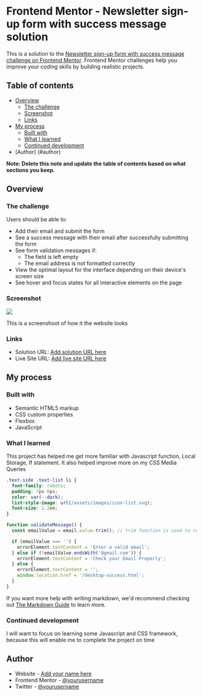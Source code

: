 # Frontend Mentor - Newsletter sign-up form with success message solution

This is a solution to the [Newsletter sign-up form with success message challenge on Frontend Mentor](https://www.frontendmentor.io/challenges/newsletter-signup-form-with-success-message-3FC1AZbNrv). Frontend Mentor challenges help you improve your coding skills by building realistic projects.

## Table of contents

- [Overview](#overview)
  - [The challenge](#the-challenge)
  - [Screenshot](#screenshot)
  - [Links](#links)
- [My process](#my-process)
  - [Built with](#built-with)
  - [What I learned](#what-i-learned)
  - [Continued development](#continued-development)
- [Author]
(#author)

**Note: Delete this note and update the table of contents based on what sections you keep.**

## Overview

### The challenge

Users should be able to:

- Add their email and submit the form
- See a success message with their email after successfully submitting the form
- See form validation messages if:
  - The field is left empty
  - The email address is not formatted correctly
- View the optimal layout for the interface depending on their device's screen size
- See hover and focus states for all interactive elements on the page

### Screenshot

![](./Capture001.png)

This is a screenshoot of how it the website looks

### Links

- Solution URL: [Add solution URL here](https://your-solution-url.com)
- Live Site URL: [Add live site URL here](https://your-live-site-url.com)

## My process

### Built with

- Semantic HTML5 markup
- CSS custom properties
- Flexbox
- JavaScript

### What I learned

This project has helped me get more familiar with Javascript function, Local Storage, If statement.
It also helped improve more on my CSS Media Queries

```css
.text-side .text-list li {
  font-family: roboto;
  padding: 7px 0px;
  color: var(--dark);
  list-style-image: url(/assets/images/icon-list.svg);
  font-size: 1.2em;
}
```

```js
function validateMessage() {
  const emailValue = email.value.trim(); // trim function is used to remove any spaces

  if (emailValue === '') {
    errorElement.textContent = 'Enter a valid email';
  } else if (!emailValue.endsWith('@gmail.com')) {
    errorElement.textContent = 'Check your Email Properly';
  } else {
    errorElement.textContent = '';
    window.location.href = '/desktop-success.html';
  }
}
```

If you want more help with writing markdown, we'd recommend checking out [The Markdown Guide](https://www.markdownguide.org/) to learn more.

### Continued development

I will want to focus on learning some Javascript and CSS framework, because this will enable me to complete the project on time

## Author

- Website - [Add your name here](https://www.your-site.com)
- Frontend Mentor - [@yourusername](https://www.frontendmentor.io/profile/yourusername)
- Twitter - [@yourusername](https://www.twitter.com/smy_ley_)
